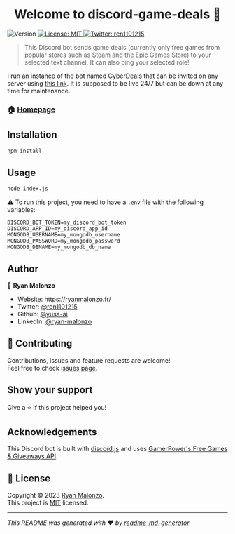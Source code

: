 <h1 align="center">Welcome to discord-game-deals 👋</h1>
<p>
  <img alt="Version" src="https://img.shields.io/badge/version-1.0.0-blue.svg?cacheSeconds=2592000" />
  <a href="https://raw.githubusercontent.com/yusa-ai/discord-game-deals/main/LICENSE" target="_blank">
    <img alt="License: MIT" src="https://img.shields.io/badge/License-MIT-yellow.svg" />
  </a>
  <a href="https://twitter.com/ren1101215" target="_blank">
    <img alt="Twitter: ren1101215" src="https://img.shields.io/twitter/follow/ren1101215.svg?style=social" />
  </a>
</p>

> This Discord bot sends game deals (currently only free games from popular stores such as Steam and the Epic Games Store) to your selected text channel. It can also ping your selected role!  

I run an instance of the bot named CyberDeals that can be invited on any server using [this link](https://discord.com/api/oauth2/authorize?client_id=1067190793984548864&permissions=84992&scope=bot%20applications.commands). It is supposed to be live 24/7 but can be down at any time for maintenance.  

### 🏠 [Homepage](https://github.com/yusa-ai/discord-game-deals)

## Installation

```sh
npm install
```

## Usage

```sh
node index.js
```

⚠️ To run this project, you need to have a `.env` file with the following variables:

```
DISCORD_BOT_TOKEN=my_discord_bot_token
DISCORD_APP_ID=my_discord_app_id
MONGODB_USERNAME=my_mongodb_username
MONGODB_PASSWORD=my_mongodb_password
MONGODB_DBNAME=my_mongodb_db_name
```

## Author

👤 **Ryan Malonzo**

* Website: https://ryanmalonzo.fr/
* Twitter: [@ren1101215](https://twitter.com/ren1101215)
* Github: [@yusa-ai](https://github.com/yusa-ai)
* LinkedIn: [@ryan-malonzo](https://linkedin.com/in/ryan-malonzo)

## 🤝 Contributing

Contributions, issues and feature requests are welcome!<br />Feel free to check [issues page](https://github.com/yusa-ai/discord-game-deals/issues). 

## Show your support

Give a ⭐️ if this project helped you!

## Acknowledgements

This Discord bot is built with [discord.js](https://discord.js.org/) and uses [GamerPower's Free Games & Giveaways API](https://www.gamerpower.com/api-read).

## 📝 License

Copyright © 2023 [Ryan Malonzo](https://github.com/yusa-ai).<br />
This project is [MIT](https://raw.githubusercontent.com/yusa-ai/discord-game-deals/main/LICENSE) licensed.

***
_This README was generated with ❤️ by [readme-md-generator](https://github.com/kefranabg/readme-md-generator)_